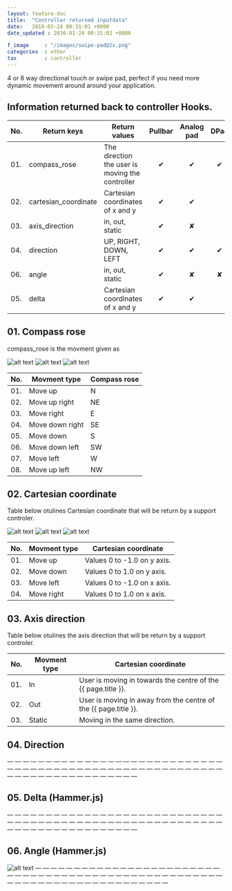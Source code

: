 ```yaml
---
layout: feature-doc
title:  "Controller returned inputdata"
date:   2016-02-24 00:31:01 +0000
date_updated : 2016-01-24 00:31:02 +0000

f_image     : "/images/swipe-pad@2x.png"
categories  : other
tax         : controller
---
```


4 or 8 way directional touch or swipe pad, perfect if you need more dynamic movement around around your application.
<!--more-->

## Information returned back to controller Hooks.

| No. | Return keys          | Return values                                   | Pullbar  | Analog pad | DPad     | GesturePad |
|---- | -------------------- | ----------------------------------              | :-:      | :-:        | :-:      | :-:        |
| 01. | compass_rose         | The direction the user is moving the controller | &#x2714; | &#x2714;   | &#x2714; | &#x2714;   |
| 02. | cartesian_coordinate | Cartesian coordinates of x and y                | &#x2714; | &#x2714;   |          | &#x2714;   |
| 03. | axis_direction       | in, out, static                                 | &#x2714; | &#x2718;   |          | &#x2718;   |
| 04. | direction            | UP, RIGHT, DOWN, LEFT                           | &#x2714; | &#x2714;   | &#x2714; | &#x2714;   |
| 06. | angle                | in, out, static                                 | &#x2714; | &#x2718;   | &#x2718; | &#x2718;   |
| 05. | delta                | Cartesian coordinates of x and y                | &#x2714; | &#x2714;   |          | &#x2714;   |

## 01. Compass rose
compass_rose is the movment given as

![alt text]( ../images/a-pad-cardinal-direction@2x.png "Logo Title Text 1")
![alt text]( ../images/a-pad-cardinal-direction@2x.png "Logo Title Text 1")
![alt text]( ../images/a-pad-cardinal-direction@2x.png "Logo Title Text 1")

| No. | Movment type    | Compass rose |
|---- | -------------   | ------------ |
| 01. | Move up         | N            |
| 02. | Move up right   | NE           |
| 03. | Move right      | E            |
| 04. | Move down right | SE           |
| 05. | Move down       | S            |
| 06. | Move down left  | SW           |
| 07. | Move left       | W            |
| 08. | Move up left    | NW           |

## 02. Cartesian coordinate
Table below otulines Cartesian coordinate that will be return by a support controler.

![alt text]( ../images/a-pad-coordinates-diagram@2x.png "Logo Title Text 1")
![alt text]( ../images/a-pad-coordinates-diagram@2x.png "Logo Title Text 1")
![alt text]( ../images/a-pad-coordinates-diagram@2x.png "Logo Title Text 1")

| No. | Movment type  | Cartesian coordinate               |
|---- | ------------- | ---------------------------------- |
| 01. | Move up       | Values 0 to -1.0 on y axis.        |
| 02. | Move down     | Values 0 to 1.0 on y axis.         |
| 03. | Move left     | Values 0 to -1.0 on x axis.        |
| 04. | Move right    | Values 0 to 1.0 on x axis.         |


## 03. Axis direction
Table below otulines the axis direction that will be return by a support controler.

| No. | Movment type  | Cartesian coordinate                                            |
|---- | ------------- | ----------------------------------                              |
| 01. | In            | User is moving in towards the centre of the {{ page.title }}.   |
| 02. | Out           | User is moving in away from the centre of the {{ page.title }}. |
| 03. | Static        | Moving in the same direction.                                   |



## 04. Direction
— — — — — — — — — — — — — — — — — — — — — — — — — — — — — — — — — — — — — — — — — — — — — — — — — — — — — — — — — — — — — — — — — — — — — — — — —



## 05. Delta (Hammer.js)
— — — — — — — — — — — — — — — — — — — — — — — — — — — — — — — — — — — — — — — — — — — — — — — — — — — — — — — — — — — — — — — — — — — — — — — — —



## 06. Angle (Hammer.js)
![alt text]( ../images/a-pad-angle-diagram@2x.png "Logo Title Text 1")
— — — — — — — — — — — — — — — — — — — — — — — — — — — — — — — — — — — — — — — — — — — — — — — — — — — — — — — — — — — — — — — — — — — — — — — — —
